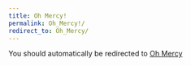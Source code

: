 ```yaml
---
title: Oh Mercy!
permalink: Oh_Mercy!/
redirect_to: Oh_Mercy/
---
```


You should automatically be redirected to [Oh Mercy](Oh_Mercy/)
